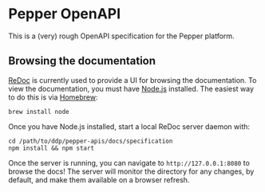 # Pepper OpenAPI
This is a (very) rough OpenAPI specification for the Pepper platform.

## Browsing the documentation
[ReDoc](https://github.com/Rebilly/ReDoc) is currently used to provide a UI for browsing the documentation. To view the documentation, you must have [Node.js](https://nodejs.org/en/) installed. The easiest way to do this is via [Homebrew](https://brew.sh/):
```shell
brew install node
```

Once you have Node.js installed, start a local ReDoc server daemon with:
```shell
cd /path/to/ddp/pepper-apis/docs/specification
npm install && npm start
```

Once the server is running,  you can navigate to `http://127.0.0.1:8080` to browse the docs! The server will monitor the directory for any changes, by default, and make them available on a browser refresh.
